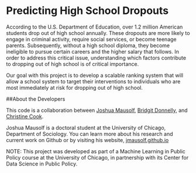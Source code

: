 # Predicting High School Dropouts
According to the U.S. Department of Education, over 1.2 million American students drop out of high school annually. These dropouts are more likely to engage in criminal activity, require social services, or become teenage parents. Subsequently, without a high school diploma, they become ineligible to pursue certain careers and the higher salary that follows. In order to address this critical issue, understanding which factors contribute to dropping out of high school is of critical importance.

Our goal with this project is to develop a scalable ranking system that will allow a school system to target their interventions to individuals who are most immediately at risk for dropping out of high school.

##About the Developers

This code is a collaboration between [Joshua Mausolf](https://github.com/jmausolf), [Bridgit Donnelly](https://github.com/BridgitD), and [Christine Cook](https://github.com/ccook817).

Joshua Mausolf is a doctoral student at the University of Chicago, Department of Sociology. You can learn more about his research and current work on Github or by visiting his website, [jmausolf.github.io](http://jmausolf.github.io)

NOTE: This project was developed as part of a Machine Learning in Public Policy course at the University of Chicago, in partnership with its Center for Data Science in Public Policy.
